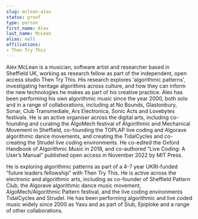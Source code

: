 ```yaml
---
slug: mclean-alex
status: proof
type: person
first_name: Alex
last_name: McLean
alias: null
affiliations:
- Then Try This
---
```


Alex McLean is a musician, software artist and researcher based in Sheffield UK,
working as research fellow as part of the independent, open access studio Then
Try This. His research explores ‘algorithmic patterns’, investigating heritage
algorithms across culture, and how they can inform the new technologies he makes
as part of his creative practice. Alex has been performing his own algorithmic
music since the year 2000, both solo and in a range of collaborations, including at
No Bounds, Glastonbury, Sonar, Club Transmediale, Ars Electronica, Sonic Acts
and Lovebytes festivals. He is an active organiser across the digital arts, including
co-founding and curating the AlgoMech festival of Algorithmic and Mechanical
Movement in Sheffield, co-founding the TOPLAP live coding and Algorave
algorithmic dance movements, and creating the TidalCycles and co-creating
the Strudel live coding environments. He co-edited the Oxford Handbook of
Algorithmic Music in 2018, and co-authored “Live Coding: A User’s Manual”
published open access in November 2022 by MIT Press.

He is exploring algorithmic patterns as part of a 4-7 year UKRI-funded “future leaders fellowship” with Then Try This. He is active across the electronic and algorithmic arts, including as co-founder of Sheffield Pattern Club, the Algorave algorithmic dance music movement, AlgoMech/Algorithmic Pattern festival, and the live coding environments TidalCycles and Strudel. He has been performing algorithmic and live coded music widely since 2000 as Yaxu and as part of Slub, Epiploke and a range of other collaborations.
